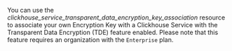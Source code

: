 You can use the *clickhouse_service_transparent_data_encryption_key_association* resource to associate your own Encryption Key with a Clickhouse Service with the Transparent Data Encryption (TDE) feature enabled.
Please note that this feature requires an organization with the `Enterprise` plan.
